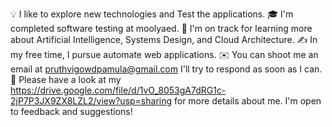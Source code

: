 💡  I like to explore new technologies and Test the applications.
🎓  I'm completed software testing at moolyaed.
🌱  I'm on track for learning more about Artificial Intelligence, Systems Design, and Cloud Architecture.
✍️  In my free time, I pursue automate web applications.
✉️  You can shoot me an email at pruthvigowdpamula@gmail.com I'll try to respond as soon as I can.
📄  Please have a look at my https://drive.google.com/file/d/1vO_8053gA7dRG1c-2jP7P3JX9ZX8LZL2/view?usp=sharing for more details about me. I'm open to feedback and suggestions!
